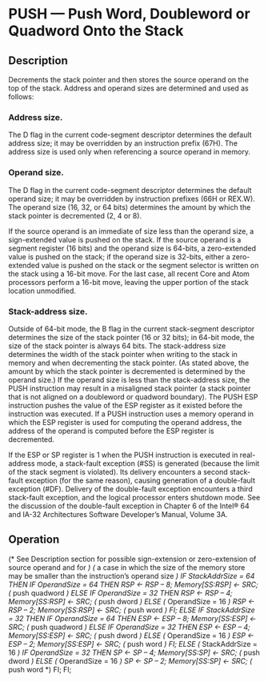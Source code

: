 # PUSH — Push Word, Doubleword or Quadword Onto the Stack

## Description

Decrements the stack pointer and then stores the source operand on the top of the stack. Address and operand sizes are determined and used as follows:

### Address size.
The D flag in the current code-segment descriptor determines the default address size; it may be overridden by an instruction prefix (67H).
The address size is used only when referencing a source operand in memory.

### Operand size.
The D flag in the current code-segment descriptor determines the default operand size; it may be overridden by instruction prefixes (66H or REX.W).
The operand size (16, 32, or 64 bits) determines the amount by which the stack pointer is decremented (2, 4 or 8).

If the source operand is an immediate of size less than the operand size, a sign-extended value is pushed on the stack. If the source operand is a segment register (16 bits) and the operand size is 64-bits, a zero-extended value is pushed on the stack; if the operand size is 32-bits, either a zero-extended value is pushed on the stack or the segment selector is written on the stack using a 16-bit move. For the last case, all recent Core and Atom processors perform a 16-bit move, leaving the upper portion of the stack location unmodified.

### Stack-address size.

Outside of 64-bit mode, the B flag in the current stack-segment descriptor determines the size of the stack pointer (16 or 32 bits); in 64-bit mode, the size of the stack pointer is always 64 bits. The stack-address size determines the width of the stack pointer when writing to the stack in memory and when decrementing the stack pointer. (As stated above, the amount by which the stack pointer is decremented is determined by the operand size.) If the operand size is less than the stack-address size, the PUSH instruction may result in a misaligned stack pointer (a stack pointer that is not aligned on a doubleword or quadword boundary).
The PUSH ESP instruction pushes the value of the ESP register as it existed before the instruction was executed. If a PUSH instruction uses a memory operand in which the ESP register is used for computing the operand address, the address of the operand is computed before the ESP register is decremented.

If the ESP or SP register is 1 when the PUSH instruction is executed in real-address mode, a stack-fault exception (#SS) is generated (because the limit of the stack segment is violated). Its delivery encounters a second stack-fault exception (for the same reason), causing generation of a double-fault exception (#DF). Delivery of the double-fault exception encounters a third stack-fault exception, and the logical processor enters shutdown mode. See the discussion of the double-fault exception in Chapter 6 of the Intel® 64 and IA-32 Architectures Software Developer’s Manual, Volume 3A.

## Operation

(* See Description section for possible sign-extension or zero-extension of source operand and for *)
(* a case in which the size of the memory store may be
                    smaller than the instruction’s operand size *)
IF StackAddrSize = 64
    THEN
        IF OperandSize = 64
            THEN
                RSP ← RSP – 8;
                Memory[SS:RSP] ← SRC;
                    (* push quadword *)
        ELSE IF OperandSize = 32
            THEN
                RSP ← RSP – 4;
                Memory[SS:RSP] ← SRC;
                    (* push dword *)
            ELSE (* OperandSize = 16 *)
                RSP ← RSP – 2;
                Memory[SS:RSP] ← SRC;
                    (* push word *)
        FI;
ELSE IF StackAddrSize = 32
    THEN
        IF OperandSize = 64
            THEN
                ESP ← ESP – 8;
                Memory[SS:ESP] ← SRC;
                    (* push quadword *)
        ELSE IF OperandSize = 32
            THEN
                ESP ← ESP – 4;
                Memory[SS:ESP] ← SRC;
                    (* push dword *)
            ELSE (* OperandSize = 16 *)
                ESP ← ESP – 2;
                Memory[SS:ESP] ← SRC;
                    (* push word *)
        FI;
    ELSE (* StackAddrSize = 16 *)
        IF OperandSize = 32
            THEN
                SP ← SP – 4;
                Memory[SS:SP] ← SRC;
                    (* push dword *)
            ELSE (* OperandSize = 16 *)
                SP ← SP – 2;
                Memory[SS:SP] ← SRC;
                    (* push word *)
        FI;
FI;